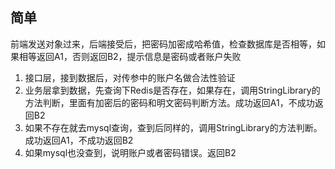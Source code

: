 ## 简单

前端发送对象过来，后端接受后，把密码加密成哈希值，检查数据库是否相等，如果相等返回A1，否则返回B2，提示信息是密码或者账户失败

1. 接口层，接到数据后，对传参中的账户名做合法性验证
2. 业务层拿到数据，先查询下Redis是否存在，如果存在，调用StringLibrary的方法判断，里面有加密后的密码和明文密码判断方法。成功返回A1，不成功返回B2
3. 如果不存在就去mysql查询，查到后同样的，调用StringLibrary的方法判断。成功返回A1，不成功返回B2
4. 如果mysql也没查到，说明账户或者密码错误。返回B2